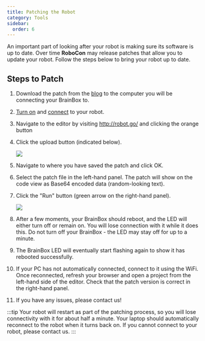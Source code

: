 ```yaml
---
title: Patching the Robot
category: Tools
sidebar:
  order: 6
---
```

An important part of looking after your robot is making sure its software is up to date. Over time **RoboCon** may release patches that allow you to update your robot. Follow the steps below to bring your robot up to date.

## Steps to Patch

1. Download the patch from the [blog](https://robocon.uk/blog/) to the computer you will be connecting your BrainBox to. 
2. [Turn on](/tutorials/turning-everything-on) and [connect](/tools/connecting) to your robot. 
3. Navigate to the editor by visiting <http://robot.go/> and clicking the orange button 
4. Click the upload button (indicated below). 

   ![](/images/upload-button.png)
5. Navigate to where you have saved the patch and click OK. 
6. Select the patch file in the left-hand panel. The patch will show on the code view as Base64 encoded data (random-looking text). 
7. Click the "Run" button (green arrow on the right-hand panel). 

   ![](/images/run-button.png)
8. After a few moments, your BrainBox should reboot, and the LED will either turn off or remain on. You will lose connection with it while it does this. Do not turn off your BrainBox - the LED may stay off for up to a minute.
9. The BrainBox LED will eventually start flashing again to show it has rebooted successfully. 
10. If your PC has not automatically connected, connect to it using the WiFi. Once reconnected, refresh your browser and open a project from the left-hand side of the editor. Check that the patch version is correct in the right-hand panel.  
11. If you have any issues, please contact us!

:::tip
Your robot will restart as part of the patching process, so you will lose connectivity with it for about half a minute. Your laptop should automatically reconnect to the robot when it turns back on. If you cannot connect to your robot, please contact us.
:::